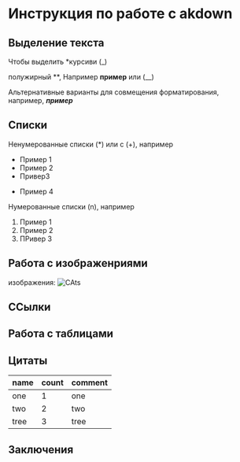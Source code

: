 # Инструкция по работе с akdown

## Выделение текста

Чтобы выделить  *курсиви (_)

полужирный **, Например **пример** или (__) 

Альтернативные варианты для совмещения форматирования, например, _**пример**_

## Списки


Ненумерованные списки (*) или с (+), например
* Пример 1
* Пример 2
* Привер3
+ Пример 4

Нумерованные списки (n), например
1. Пример 1
2. Пример 2
3. ПРивер 3

## Работа с изображенриями

изображения:
![CAts](5555.png)

## ССылки

## Работа с таблицами

## Цитаты

name | count | comment |
----|------|--------|
one | 1| one|
two| 2|two|
tree|3|tree|


## Заключения